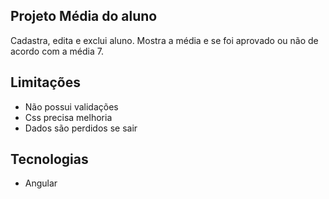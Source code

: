 ## Projeto Média do aluno

Cadastra, edita e exclui aluno. Mostra a média e se foi aprovado ou não de acordo com a média 7. 



## Limitações

- Não possui validações
- Css precisa melhoria
- Dados são perdidos se sair

## Tecnologias

- Angular